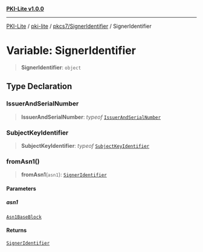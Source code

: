 [**PKI-Lite v1.0.0**](../../../../README.md)

---

[PKI-Lite](../../../../README.md) / [pki-lite](../../../README.md) / [pkcs7/SignerIdentifier](../README.md) / SignerIdentifier

# Variable: SignerIdentifier

> **SignerIdentifier**: `object`

## Type Declaration

### IssuerAndSerialNumber

> **IssuerAndSerialNumber**: _typeof_ [`IssuerAndSerialNumber`](../../IssuerAndSerialNumber/classes/IssuerAndSerialNumber.md)

### SubjectKeyIdentifier

> **SubjectKeyIdentifier**: _typeof_ [`SubjectKeyIdentifier`](../../../keys/SubjectKeyIdentifier/classes/SubjectKeyIdentifier.md)

### fromAsn1()

> **fromAsn1**(`asn1`): [`SignerIdentifier`](../type-aliases/SignerIdentifier.md)

#### Parameters

##### asn1

[`Asn1BaseBlock`](../../../core/PkiBase/type-aliases/Asn1BaseBlock.md)

#### Returns

[`SignerIdentifier`](../type-aliases/SignerIdentifier.md)
